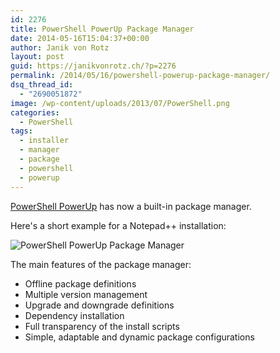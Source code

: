 ```yaml
---
id: 2276
title: PowerShell PowerUp Package Manager
date: 2014-05-16T15:04:37+00:00
author: Janik von Rotz
layout: post
guid: https://janikvonrotz.ch/?p=2276
permalink: /2014/05/16/powershell-powerup-package-manager/
dsq_thread_id:
  - "2690051872"
image: /wp-content/uploads/2013/07/PowerShell.png
categories:
  - PowerShell
tags:
  - installer
  - manager
  - package
  - powershell
  - powerup
---
```

[PowerShell PowerUp](http://janikvonrotz.github.io/PowerShell-PowerUp/) has now a built-in package manager.

Here's a short example for a Notepad++ installation:
<!--more-->
![PowerShell PowerUp Package Manager](https://janikvonrotz.ch/wp-content/uploads/2014/05/PowerShell-PowerUp-Package-Manager.gif)

The main features of the package manager:

* Offline package definitions
* Multiple version management
* Upgrade and downgrade definitions
* Dependency installation
* Full transparency of the install scripts
* Simple, adaptable and dynamic package configurations 